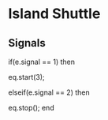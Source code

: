 # Island Shuttle
## Signals 



if(e.signal == 1) then 


 

eq.start(3); 


 
elseif(e.signal == 2) then 


 

eq.stop();
  end